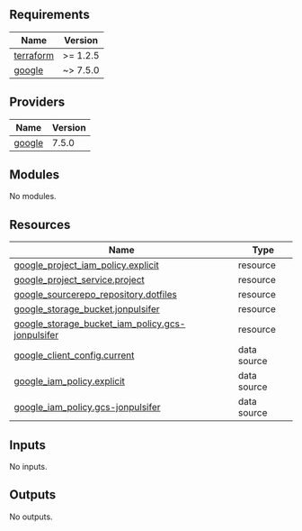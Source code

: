 <!-- BEGIN_TF_DOCS -->
## Requirements

| Name | Version |
|------|---------|
| <a name="requirement_terraform"></a> [terraform](#requirement\_terraform) | >= 1.2.5 |
| <a name="requirement_google"></a> [google](#requirement\_google) | ~> 7.5.0 |

## Providers

| Name | Version |
|------|---------|
| <a name="provider_google"></a> [google](#provider\_google) | 7.5.0 |

## Modules

No modules.

## Resources

| Name | Type |
|------|------|
| [google_project_iam_policy.explicit](https://registry.terraform.io/providers/hashicorp/google/latest/docs/resources/project_iam_policy) | resource |
| [google_project_service.project](https://registry.terraform.io/providers/hashicorp/google/latest/docs/resources/project_service) | resource |
| [google_sourcerepo_repository.dotfiles](https://registry.terraform.io/providers/hashicorp/google/latest/docs/resources/sourcerepo_repository) | resource |
| [google_storage_bucket.jonpulsifer](https://registry.terraform.io/providers/hashicorp/google/latest/docs/resources/storage_bucket) | resource |
| [google_storage_bucket_iam_policy.gcs-jonpulsifer](https://registry.terraform.io/providers/hashicorp/google/latest/docs/resources/storage_bucket_iam_policy) | resource |
| [google_client_config.current](https://registry.terraform.io/providers/hashicorp/google/latest/docs/data-sources/client_config) | data source |
| [google_iam_policy.explicit](https://registry.terraform.io/providers/hashicorp/google/latest/docs/data-sources/iam_policy) | data source |
| [google_iam_policy.gcs-jonpulsifer](https://registry.terraform.io/providers/hashicorp/google/latest/docs/data-sources/iam_policy) | data source |

## Inputs

No inputs.

## Outputs

No outputs.
<!-- END_TF_DOCS -->